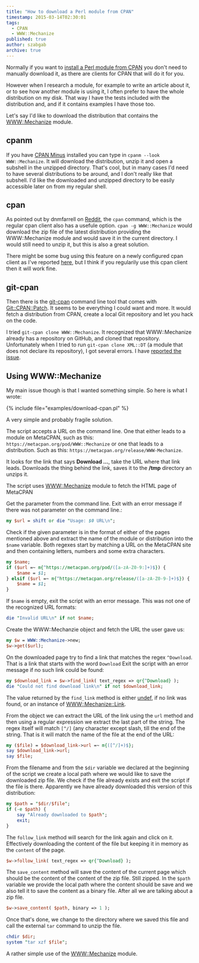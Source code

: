 ```yaml
---
title: "How to download a Perl module from CPAN"
timestamp: 2015-03-14T02:30:01
tags:
  - CPAN
  - WWW::Mechanize
published: true
author: szabgab
archive: true
---
```



Normally if you want to [install a Perl module from CPAN](/how-to-install-a-perl-module-from-cpan) you don't need
to manually download it, as there are clients for CPAN that will do it for you.

However when I research a module, for example to write an article about it, or to see how another module is using it, I often prefer to have
the whole distribution on my disk. That way I have the tests included with the distribution and, and if it contains examples
I have those too.


Let's say I'd like to download the distribution that contains the [WWW::Mechanize](https://metacpan.org/pod/WWW::Mechanize) module.


## cpanm

If you have [CPAN Minus](http://cpanmin.us) installed you can type in `cpanm --look WWW::Mechanize`. It will download the distribution,
unzip it and open a subshell in the unzipped directory. That's cool, but in many cases I'd need to have several distributions to be around, and
I don't really like that subshell. I'd like the downloaded and unzipped directory to be easily accessible later on from my regular shell.

## cpan

As pointed out by dnmfarrell on [Reddit](http://www.reddit.com/r/perl/comments/2yzuf4/how_to_download_a_perl_module_from_cpan/),
the `cpan` command, which is the regular cpan client also has a usefule option.
`cpan -g WWW::Mechanize` would download the zip file of the latest distribution providing the WWW::Mechanize module and
would save it in the current directory. I would still need to unzip it, but this is also a great solution.

There might be some bug using this feature on a newly configured cpan client as I've reported [here](https://rt.cpan.org/Ticket/Display.html?id=102778),
but I think if you regularily use this cpan client then it will work fine.

## git-cpan

Then there is the [git-cpan](https://metacpan.org/pod/distribution/Git-CPAN-Patch/bin/git-cpan) command line tool
that comes with [Git::CPAN::Patch](https://metacpan.org/pod/Git::CPAN::Patch).
It seems to be everything I could want and more. It would fetch a distribution from CPAN, create a local Git repository
and let you hack on the code.

I tried `git-cpan clone WWW::Mechanize`. It recognized that WWW::Mechanize already has a repository on GitHub,
and cloned that repository. Unfortunately when I tried to run `git-cpan clone XML::DT` (a module that does not
declare its repository), I got several errors. I have [reported the issue](https://github.com/yanick/git-cpan-patch/issues/20).

## Using WWW::Mechanize

My main issue though is that I wanted something simple. So here is what I wrote:

{% include file="examples/download-cpan.pl" %}

A very simple and probably fragile solution.

The script accepts a URL on the command line. One that either leads to a module on MetaCPAN, such as this:
`https://metacpan.org/pod/WWW::Mechanize` or one that leads to a distribution. Such as this:
`https://metacpan.org/release/WWW-Mechanize`.

It looks for the link that says <b>Download ...</b>, take the URL where that link leads. Downloads the thing behind the link,
saves it to the <b>/tmp</b> directory an unzips it.

The script uses [WWW::Mechanize](https://metacpan.org/pod/WWW::Mechanize) module to fetch the HTML page of MetaCPAN

Get the parameter from the command line. Exit with an error message if there was not parameter on the command line.:

```perl
my $url = shift or die "Usage: $0 URL\n";
```

Check if the given parameter is in the format of either of the pages mentioned above and extract the name of the
module or distribution into the `$name` variable. Both regexes start by matching a URL on the MetaCPAN
site and then containing letters, numbers and some extra characters.


```perl
my $name;
if ($url =~ m{^https://metacpan.org/pod/([a-zA-Z0-9:]+)$}) {
    $name = $1;
} elsif ($url =~ m{^https://metacpan.org/release/([a-zA-Z0-9-]+)$}) {
    $name = $1;
}
```

If `$name` is empty, exit the script with an error message. This was not one of the recognized URL formats:

```perl
die "Invalid URL\n" if not $name;
```


Create the WWW::Mechanzie object and fetch the URL the user gave us:

```perl
my $w = WWW::Mechanize->new;
$w->get($url);
```

On the downloaded page try to find a link that matches the regex `^Download`. That is a link that starts with the word `Download`
Exit the script with an error message if no such link could be found:

```perl
my $download_link = $w->find_link( text_regex => qr{^Download} );
die "Could not find download link\n" if not $download_link;
```

The value returned by the `find_link` method is either [undef](/undef-and-defined-in-perl), if no link was found,
or an instance of [WWW::Mechanize::Link](https://metacpan.org/pod/WWW::Mechanize::Link).

From the object we can extract the URL of the link using the `url` method and then using a regular expression we extract
the last part of the string. The regex itself will match `[^/]` (any character except slash, till the end of the string.
That is it will match the name of the file at the end of the URL:

```perl
my ($file) = $download_link->url =~ m{([^/]+)$};
say $download_link->url;
say $file;
```


From the filename and from the `$dir` variable we declared at the beginning of the script we create a local path
where we would like to save the downloaded zip file. We check if the file already exists and exit the script if the file is there.
Apparently we have already downloaded this version of this  distribution:

```perl
my $path = "$dir/$file";
if (-e $path) {
    say "Already downloaded to $path";
    exit;
}
```


The `follow_link` method will search for the link again and click on it. Effectively downloading the content of the file
but keeping it in memory as the `content` of the page.

```perl
$w->follow_link( text_regex => qr{^Download} );
```

The `save_content` method will save the content of the current page which should be the content of the content of the zip file.
Still zipped. In the `$path` variable we provide the local path where the content should be save and we also tell it to save the
content as a binary file. After all we are talking about a zip file.


```perl
$w->save_content( $path, binary => 1 );
```

Once that's done, we change to the directory where we saved this file and call the external `tar` command to unzip the file.

```perl
chdir $dir;
system "tar xzf $file";
```

A rather simple use of the [WWW::Mechanize](https://metacpan.org/pod/WWW::Mechanize) module.

